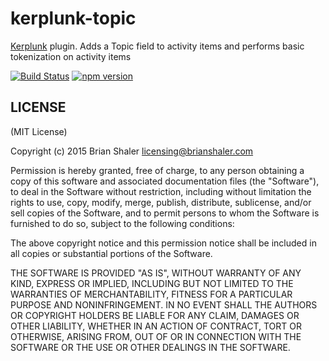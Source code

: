 # kerplunk-topic

[Kerplunk](https://github.com/brianshaler/kerplunk) plugin. Adds a Topic field to activity items and performs basic tokenization on activity items

[![Build Status](https://travis-ci.org/brianshaler/kerplunk-topic.svg)](https://travis-ci.org/brianshaler/kerplunk-topic)
[![npm version](https://img.shields.io/npm/v/kerplunk-topic.svg)](https://www.npmjs.com/package/kerplunk-topic)

## LICENSE

(MIT License)

Copyright (c) 2015 Brian Shaler <licensing@brianshaler.com>

Permission is hereby granted, free of charge, to any person obtaining
a copy of this software and associated documentation files (the
"Software"), to deal in the Software without restriction, including
without limitation the rights to use, copy, modify, merge, publish,
distribute, sublicense, and/or sell copies of the Software, and to
permit persons to whom the Software is furnished to do so, subject to
the following conditions:

The above copyright notice and this permission notice shall be
included in all copies or substantial portions of the Software.

THE SOFTWARE IS PROVIDED "AS IS", WITHOUT WARRANTY OF ANY KIND,
EXPRESS OR IMPLIED, INCLUDING BUT NOT LIMITED TO THE WARRANTIES OF
MERCHANTABILITY, FITNESS FOR A PARTICULAR PURPOSE AND
NONINFRINGEMENT. IN NO EVENT SHALL THE AUTHORS OR COPYRIGHT HOLDERS BE
LIABLE FOR ANY CLAIM, DAMAGES OR OTHER LIABILITY, WHETHER IN AN ACTION
OF CONTRACT, TORT OR OTHERWISE, ARISING FROM, OUT OF OR IN CONNECTION
WITH THE SOFTWARE OR THE USE OR OTHER DEALINGS IN THE SOFTWARE.